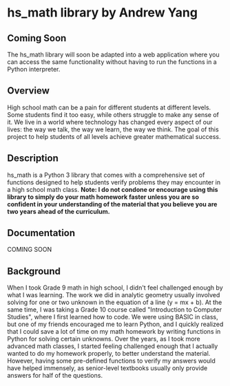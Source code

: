 # hs_math library by Andrew Yang

## Coming Soon
The hs_math library will soon be adapted into a web application where you can access the same functionality without having to run the functions in a Python interpreter.

## Overview
High school math can be a pain for different students at different levels. Some students find it too easy, while others struggle to make any sense of it. We live in a world where technology has changed every aspect of our lives: the way we talk, the way we learn, the way we think. The goal of this project to help students of all levels achieve greater mathematical success.

## Description
hs_math is a Python 3 library that comes with a comprehensive set of functions designed to help students verify problems they may encounter in a high school math class. **Note: I do not condone or encourage using this library to simply do your math homework faster unless you are so confident in your understanding of the material that you believe you are two years ahead of the curriculum.**

## Documentation
COMING SOON

## Background
When I took Grade 9 math in high school, I didn't feel challenged enough by what I was learning. The work we did in analytic geometry usually involved solving for one or two unknown in the equation of a line (y = mx + b). At the same time, I was taking a Grade 10 course called "Introduction to Computer Studies", where I first learned how to code. We were using BASIC in class, but one of my friends encouraged me to learn Python, and I quickly realized that I could save a lot of time on my math homework by writing functions in Python for solving certain unknowns. Over the years, as I took more advanced math classes, I started feeling challenged enough that I actually wanted to do my homework properly, to better understand the material. However, having some pre-defined functions to verify my answers would have helped immensely, as senior-level textbooks usually only provide answers for half of the questions.
